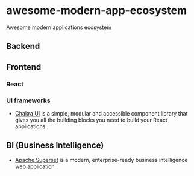 # awesome-modern-app-ecosystem
Awesome modern applications ecosystem

## Backend

## Frontend

### React 
### UI frameworks 
* [Chakra UI](https://chakra-ui.com/) is a simple, modular and accessible component library that gives you all the building blocks you need to build your React applications.

## BI (Business Intelligence) 
* [Apache Superset](https://superset.incubator.apache.org/index.html) is a modern, enterprise-ready business intelligence web application
